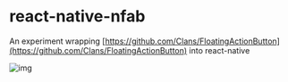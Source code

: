 # react-native-nfab

An experiment wrapping [https://github.com/Clans/FloatingActionButton](https://github.com/Clans/FloatingActionButton) into react-native

![img](http://i.imgur.com/iyIjxSJ.gif)
